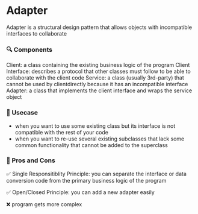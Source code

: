 # Adapter

Adapter is a structural design pattern that allows objects with incompatible interfaces to collaborate

### :mag: Components
Client: a class containing the existing business logic of the program
Client Interface: describes a protocol that other classes must follow to be able to collaborate with the client code
Service: a class (usually 3rd-party) that cannot be used by clientdirectly because it has an incompatible interface
Adapter: a class that implements the client interface and wraps the service object

### :key: Usecase
- when you want to use some existing class but its interface is not compatible with the rest of your code 
- when you want to re-use several existing subclasses that lack some common functionality that cannot be added to the superclass

### :memo: Pros and Cons
:white_check_mark: Single Responsitiblity Principle: you can separate the interface or data conversion code from the primary business logic of the program

:white_check_mark: Open/Closed Principle: you can add a new adapter easily

:x: program gets more complex
